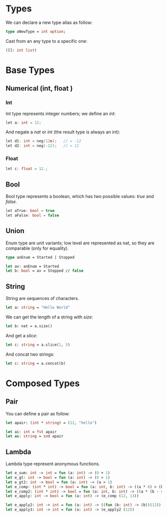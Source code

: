 # Types

We can declare a new type alias as follow:

```ocaml
type aNewType = int option;
```

Cast from an any type to a specific one:

```ocaml
([]: int list)
```

# Base Types

## Numerical \(int, float \)

### Int

Int type represents integer numbers; we define an _int_:

```c
let a: int = 12;
```


And negate a _nat_ or _int_ \(the result type is always an int\):

```c
let d1: int = neg(12n);   // = -12
let d2: int = neg(-12);   // = 12
```

### Float

```c
let c: float = 12.;
```


## Bool

Bool type represents a boolean, which has two possible values: _true_ and _false._

```cpp
let aTrue: bool = true
let aFalse: bool = false
```

## Union

Enum type are unit variants; low level are represented as nat, so they are comparable \(only for equality\).

```ocaml
type anEnum = Started | Stopped

let av: anEnum = Started
let b: bool = av = Stopped // false
```

## String

String are sequences of characters.

```ocaml
let a: string = "Hello World"
```

We can get the length of a string with _size:_

```ocaml
let b: nat = a.size()
```

And get a _slice_:

```ocaml
let c: string = a.slice(1, 5)
```

And concat two strings:

```ocaml
let c: string = a.concat(b)
```






# Composed Types


## Pair

You can define a pair as follow:

```ocaml
let apair: (int * string) = (12, "hello")

let ai: int = fst apair
let as: string = snd apair
```



## Lambda

Lambda type represent anonymous functions.

```ocaml
let e_sum: int -> int = fun (a: int) -> (0 + 1)
let e_gt: int -> bool = fun (a: int) -> (0 > 1)
let e_gt2: int -> bool = fun (a: int) -> (a > 1)
let e_comp: (int * int) -> bool = fun (a: int, b: int) -> ((a * 8) > (b - 12))
let e_comp2: (int * int) -> bool = fun (a: int, b: int) -> ((a * (b - 8)) > (b - 12))
let e_apply: int -> bool = fun (a: int) -> (e_comp (12, 13))

let e_apply2: int -> int = fun (a: int) -> ((fun (b: int) -> (b))(12))
let e_apply3: int -> int = fun (a: int) -> (e_apply2 (12))
```
